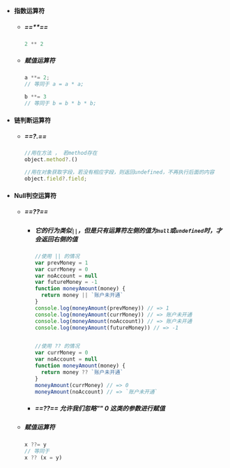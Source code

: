 - #### 指数运算符

  - ##### ==**==

    ```js
    2 ** 2
    ```

  - ##### 赋值运算符

    ```js
    a **= 2;
    // 等同于 a = a * a;
    
    b **= 3
    // 等同于 b = b * b * b;
    ```

    

- #### 链判断运算符

  - ##### ==?.==

    ```js
    //用在方法 ， 若method存在
    object.method?.()
    
    //用在对象获取字段，若没有相应字段，则返回undefined，不再执行后面的内容
    object.field?.field;
    ```



- #### Null判空运算符

  - ##### ==??==

    - ##### 它的行为类似`||`，但是只有运算符左侧的值为`null`或`undefined`时，才会返回右侧的值

      ```js
      //使用 || 的情况
      var prevMoney = 1
      var currMoney = 0
      var noAccount = null
      var futureMoney = -1
      function moneyAmount(money) {
        return money || `账户未开通`
      }
      console.log(moneyAmount(prevMoney)) // => 1
      console.log(moneyAmount(currMoney)) // => 账户未开通
      console.log(moneyAmount(noAccount)) // => 账户未开通
      console.log(moneyAmount(futureMoney)) // => -1
      
      
      //使用 ?? 的情况
      var currMoney = 0
      var noAccount = null
      function moneyAmount(money) {
        return money ?? `账户未开通`
      }
      moneyAmount(currMoney) // => 0
      moneyAmount(noAccount) // => `账户未开通`
      
      
      ```

    - ##### ==??== 允许我们忽略"" 0 这类的参数进行赋值

  - ##### 赋值运算符

    ```js
    x ??= y
    // 等同于
    x ?? (x = y)
    ```

    

    